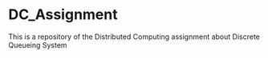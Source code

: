 # DC_Assignment
This is a repository of the Distributed Computing assignment about Discrete Queueing System
